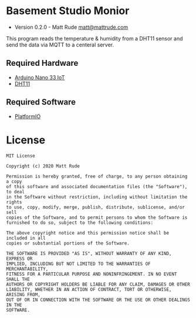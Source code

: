 # Basement Studio Monior
* Version 0.2.0 - Matt Rude <matt@mattrude.com>

This program reads the temperature & humidity from a DHT11 sensor and send the data via MQTT to a centeral server.

## Required Hardware
* [Arduino Nano 33 IoT](https://store.arduino.cc/usa/nano-33-iot)
* [DHT11](https://www.amazon.com/dht11/s?k=dht11)

## Required Software
* [PlatformIO](https://platformio.org/)

# License

    MIT License

    Copyright (c) 2020 Matt Rude

    Permission is hereby granted, free of charge, to any person obtaining a copy
    of this software and associated documentation files (the "Software"), to deal
    in the Software without restriction, including without limitation the rights
    to use, copy, modify, merge, publish, distribute, sublicense, and/or sell
    copies of the Software, and to permit persons to whom the Software is
    furnished to do so, subject to the following conditions:

    The above copyright notice and this permission notice shall be included in all
    copies or substantial portions of the Software.

    THE SOFTWARE IS PROVIDED "AS IS", WITHOUT WARRANTY OF ANY KIND, EXPRESS OR
    IMPLIED, INCLUDING BUT NOT LIMITED TO THE WARRANTIES OF MERCHANTABILITY,
    FITNESS FOR A PARTICULAR PURPOSE AND NONINFRINGEMENT. IN NO EVENT SHALL THE
    AUTHORS OR COPYRIGHT HOLDERS BE LIABLE FOR ANY CLAIM, DAMAGES OR OTHER
    LIABILITY, WHETHER IN AN ACTION OF CONTRACT, TORT OR OTHERWISE, ARISING FROM,
    OUT OF OR IN CONNECTION WITH THE SOFTWARE OR THE USE OR OTHER DEALINGS IN THE
    SOFTWARE.
